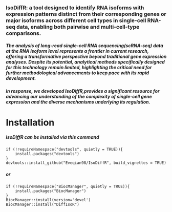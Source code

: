 ### IsoDiffR: a tool designed to identify RNA isoforms with expression patterns distinct from their corresponding genes or major isoforms across different cell types in single-cell RNA-seq data, enabling both pairwise and multi-cell-type comparisons.

##### The analysis of long-read single-cell RNA sequencing(scRNA-seq) data at the RNA isoform level represents a frontier in current research, offering a transformative perspective beyond traditional gene expression analyses. Despite its potential, analytical methods specifically designed for this technology remain limited, highlighting the critical need for further methodological advancements to keep pace with its rapid development.

##### In response, we developed IsoDiffR,provides a significant resource for advancing our understanding of the complexity of single-cell gene expression and the diverse mechanisms underlying its regulation.
# Installation

##### IsoDiffR can be installed via this command

```
if (!requireNamespace("devtools", quietly = TRUE)){
    install.packages("devtools")
}
devtools::install_github("Eveqian98/IsoDiffR", build_vignettes = TRUE)
```

##### or

```
if (!requireNamespace("BiocManager", quietly = TRUE)){
    install.packages("BiocManager")
}
BiocManager::install(version='devel')
BiocManager::install("DiffIsoR")
```

